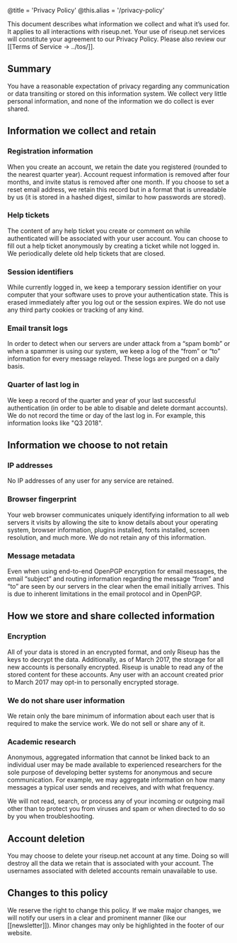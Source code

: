 @title = 'Privacy Policy'
@this.alias = '/privacy-policy'

This document describes what information we collect and what it’s used for. It applies to all interactions with riseup.net. Your use of riseup.net services will constitute your agreement to our Privacy Policy. Please also review our [[Terms of Service -> ../tos/]].

## Summary

You have a reasonable expectation of privacy regarding any communication or data transiting or stored on this information system. We collect very little personal information, and none of the information we do collect is ever shared.

## Information we collect and retain

### Registration information

When you create an account, we retain the date you registered (rounded to the nearest quarter year). Account request information is removed after four months, and invite status is removed after one month. If you choose to set a reset email address, we retain this record but in a format that is unreadable by us (it is stored in a hashed digest, similar to how passwords are stored).

### Help tickets

The content of any help ticket you create or comment on while authenticated will be associated with your user account. You can choose to fill out a help ticket anonymously by creating a ticket while not logged in. We periodically delete old help tickets that are closed.

### Session identifiers

While currently logged in, we keep a temporary session identifier on your computer that your software uses to prove your authentication state. This is erased immediately after you log out or the session expires. We do not use any third party cookies or tracking of any kind.

### Email transit logs

In order to detect when our servers are under attack from a “spam bomb” or when a spammer is using our system, we keep a log of the “from” or “to” information for every message relayed. These logs are purged on a daily basis.

### Quarter of last log in

We keep a record of the quarter and year of your last successful authentication (in order to be able to disable and delete dormant accounts). We do not record the time or day of the last log in. For example, this information looks like "Q3 2018".

## Information we choose to not retain

### IP addresses

No IP addresses of any user for any service are retained.

### Browser fingerprint

Your web browser communicates uniquely identifying information to all web servers it visits by allowing the site to know details about your operating system, browser information, plugins installed, fonts installed, screen resolution, and much more. We do not retain any of this information.

### Message metadata

Even when using end-to-end OpenPGP encryption for email messages, the email “subject” and routing information regarding the message “from” and “to” are seen by our servers in the clear when the email initially arrives. This is due to inherent limitations in the email protocol and in OpenPGP.

## How we store and share collected information

### Encryption

All of your data is stored in an encrypted format, and only Riseup has the keys to decrypt the data. Additionally, as of March 2017, the storage for all new accounts is personally encrypted. Riseup is unable to read any of the stored content for these accounts. Any user with an account created prior to March 2017 may opt-in to personally encrypted storage.

### We do not share user information

We retain only the bare minimum of information about each user that is required to make the service work. We do not sell or share any of it.

### Academic research

Anonymous, aggregated information that cannot be linked back to an individual user may be made available to experienced researchers for the sole purpose of developing better systems for anonymous and secure communication. For example, we may aggregate information on how many messages a typical user sends and receives, and with what frequency.

We will not read, search, or process any of your incoming or outgoing mail other than to protect you from viruses and spam or when directed to do so by you when troubleshooting.

## Account deletion

You may choose to delete your riseup.net account at any time. Doing so will destroy all the data we retain that is associated with your account. The usernames associated with deleted accounts remain unavailable to use.

## Changes to this policy

We reserve the right to change this policy. If we make major changes, we will notify our users in a clear and prominent manner (like our [[newsletter]]). Minor changes may only be highlighted in the footer of our website.
